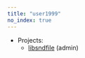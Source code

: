 ```yaml
---
title: "user1999"
no_index: true
---
```


* Projects:
  * [libsndfile](/projects/libsndfile/) (admin)